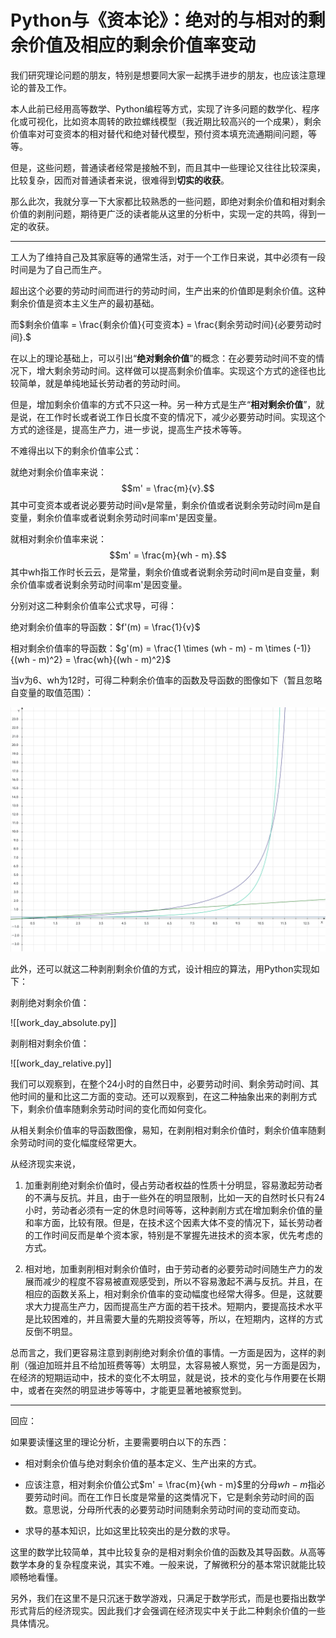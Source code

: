 # Python与《资本论》：绝对的与相对的剩余价值及相应的剩余价值率变动

我们研究理论问题的朋友，特别是想要同大家一起携手进步的朋友，也应该注意理论的普及工作。

本人此前已经用高等数学、Python编程等方式，实现了许多问题的数学化、程序化或可视化，比如资本周转的欧拉螺线模型（我近期比较高兴的一个成果），剩余价值率对可变资本的相对替代和绝对替代模型，预付资本填充流通期间问题，等等。

但是，这些问题，普通读者经常是接触不到，而且其中一些理论又往往比较深奥，比较复杂，因而对普通读者来说，很难得到**切实的收获**。

那么此次，我就分享一下大家都比较熟悉的一些问题，即绝对剩余价值和相对剩余价值的剥削问题，期待更广泛的读者能从这里的分析中，实现一定的共鸣，得到一定的收获。

---

工人为了维持自己及其家庭等的通常生活，对于一个工作日来说，其中必须有一段时间是为了自己而生产。

超出这个必要的劳动时间而进行的劳动时间，生产出来的价值即是剩余价值。这种剩余价值是资本主义生产的最初基础。

而$剩余价值率 = \frac{剩余价值}{可变资本} = \frac{剩余劳动时间}{必要劳动时间}.$

在以上的理论基础上，可以引出“**绝对剩余价值**”的概念：在必要劳动时间不变的情况下，增大剩余劳动时间。这样做可以提高剩余价值率。实现这个方式的途径也比较简单，就是单纯地延长劳动者的劳动时间。

但是，增加剩余价值率的方式不只这一种。另一种方式是生产“**相对剩余价值**”，就是说，在工作时长或者说工作日长度不变的情况下，减少必要劳动时间。实现这个方式的途径是，提高生产力，进一步说，提高生产技术等等。

不难得出以下的剩余价值率公式：

就绝对剩余价值率来说：$$m' = \frac{m}{v}.$$其中可变资本或者说必要劳动时间v是常量，剩余价值或者说剩余劳动时间m是自变量，剩余价值率或者说剩余劳动时间率m'是因变量。

就相对剩余价值率来说：$$m' = \frac{m}{wh - m}.$$其中wh指工作时长云云，是常量，剩余价值或者说剩余劳动时间m是自变量，剩余价值率或者说剩余劳动时间率m'是因变量。

分别对这二种剩余价值率公式求导，可得：

绝对剩余价值率的导函数：$f'(m) = \frac{1}{v}$

相对剩余价值率的导函数：$g'(m) = \frac{1 \times (wh - m) - m \times (-1)}{(wh - m)^2} = \frac{wh}{(wh - m)^2}$

当v为6、wh为12时，可得二种剩余价值率的函数及导函数的图像如下（暂且忽略自变量的取值范围）：

![二种剩余价值率的函数及导函数.png](./二种剩余价值率的函数及导函数.png)

此外，还可以就这二种剥削剩余价值的方式，设计相应的算法，用Python实现如下：

剥削绝对剩余价值：

![[work_day_absolute.py]]

剥削相对剩余价值：

![[work_day_relative.py]]

我们可以观察到，在整个24小时的自然日中，必要劳动时间、剩余劳动时间、其他时间的量和比这二方面的变动。还可以观察到，在这二种抽象出来的剥削方式下，剩余价值率随剩余劳动时间的变化而如何变化。

从相关剩余价值率的导函数图像，易知，在剥削相对剩余价值时，剩余价值率随剩余劳动时间的变化幅度经常更大。

从经济现实来说，

1. 加重剥削绝对剩余价值时，侵占劳动者权益的性质十分明显，容易激起劳动者的不满与反抗。并且，由于一些外在的明显限制，比如一天的自然时长只有24小时，劳动者必须有一定的休息时间等等，这种剥削方式在增加剩余价值的量和率方面，比较有限。但是，在技术这个因素大体不变的情况下，延长劳动者的工作时间反而是单个资本家，特别是不掌握先进技术的资本家，优先考虑的方式。

2. 相对地，加重剥削相对剩余价值时，由于劳动者的必要劳动时间随生产力的发展而减少的程度不容易被直观感受到，所以不容易激起不满与反抗。并且，在相应的函数关系上，相对剩余价值率的变动幅度也经常大得多。但是，这就要求大力提高生产力，因而提高生产方面的若干技术。短期内，要提高技术水平是比较困难的，并且需要大量的先期投资等等，所以，在短期内，这样的方式反倒不明显。

总而言之，我们更容易注意到剥削绝对剩余价值的事情。一方面是因为，这样的剥削（强迫加班并且不给加班费等等）太明显，太容易被人察觉，另一方面是因为，在经济的短期运动中，技术的变化不太明显，就是说，技术的变化与作用要在长期中，或者在突然的明显进步等等中，才能更显著地被察觉到。

---

回应：

如果要读懂这里的理论分析，主要需要明白以下的东西：

- 相对剩余价值与绝对剩余价值的基本定义、生产出来的方式。

- 应该注意，相对剩余价值公式$m' = \frac{m}{wh - m}$里的分母$wh - m$指必要劳动时间。而在工作日长度是常量的这类情况下，它是剩余劳动时间的函数。意思说，分母所代表的必要劳动时间随剩余劳动时间的变动而变动。

- 求导的基本知识，比如这里比较突出的是分数的求导。

这里的数学比较简单，其中比较复杂的是相对剩余价值的函数及其导函数。从高等数学本身的复杂程度来说，其实不难。一般来说，了解微积分的基本常识就能比较顺畅地看懂。

另外，我们在这里不是只沉迷于数学游戏，只满足于数学形式，而是也要指出数学形式背后的经济现实。因此我们才会强调在经济现实中关于此二种剩余价值的一些具体情况。
